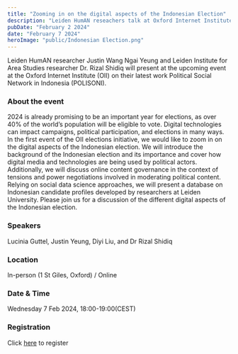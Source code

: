 ```yaml
---
title: "Zooming in on the digital aspects of the Indonesian Election"
description: "Leiden HumAN reseachers talk at Oxford Internet Institute"
pubDate: "February 2 2024"
date: "February 7 2024"
heroImage: "public/Indonesian Election.png"
---
```


Leiden HumAN researcher Justin Wang Ngai Yeung and Leiden Institute for Area Studies researcher Dr. Rizal Shidiq will present at the upcoming event at the Oxford Internet Institute (OII) on their latest work Political Social Network in Indonesia (POLISONI).

### About the event
2024 is already promising to be an important year for elections, as over 40% of the world’s population will be eligible to vote. Digital technologies can impact campaigns, political participation, and elections in many ways. In the first event of the OII elections initiative, we would like to zoom in on the digital aspects of the Indonesian election. We will introduce the background of the Indonesian election and its importance and cover how digital media and technologies are being used by political actors. Additionally, we will discuss online content governance in the context of tensions and power negotiations involved in moderating political content. Relying on social data science approaches, we will present a database on Indonesian candidate profiles developed by researchers at Leiden University. Please join us for a discussion of the different digital aspects of the Indonesian election.

### Speakers
Lucinia Guttel,
Justin Yeung,
Diyi Liu, and 
Dr Rizal Shidiq

### Location
In-person (1 St Giles, Oxford) / Online

### Date & Time
Wednesday 7 Feb 2024, 18:00-19:00(CEST)

### Registration
Click <a href="https://www.oii.ox.ac.uk/news-events/events/zooming-in-on-the-digital-aspects-of-the-indonesian-election/" targer="_blank">here</a> to register
